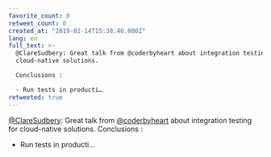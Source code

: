 ```yaml
---
favorite_count: 0
retweet_count: 0
created_at: "2019-02-14T15:38:46.000Z"
lang: en
full_text: >-
  @ClareSudbery: Great talk from @coderbyheart about integration testing for
  cloud-native solutions.

  Conclusions :

  - Run tests in producti…
retweeted: true
---
```


[@ClareSudbery](https://twitter.com/ClareSudbery): Great talk from
[@coderbyheart](https://twitter.com/coderbyheart) about integration testing for
cloud-native solutions. Conclusions :

- Run tests in producti…
